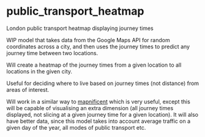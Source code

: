 # public_transport_heatmap
London public transport heatmap displaying journey times 

WIP model that takes data from the Google Maps API for random coordinates across a city, and then uses the journey times to predict any journey time between two locations. 

Will create a heatmap of the journey times from a given location to all locations in the given city. 

Useful for deciding where to live based on journey times (not distance) from areas of interest. 

Will work in a similar way to [mapnificent](https://www.mapnificent.net/london/) which is very useful, except this will be capable of visualising an extra dimension (all journey times displayed, not slicing at a given journey time for a given location). It will also have better data, since this model takes into account average traffic on a given day of the year, all modes of public transport etc.
